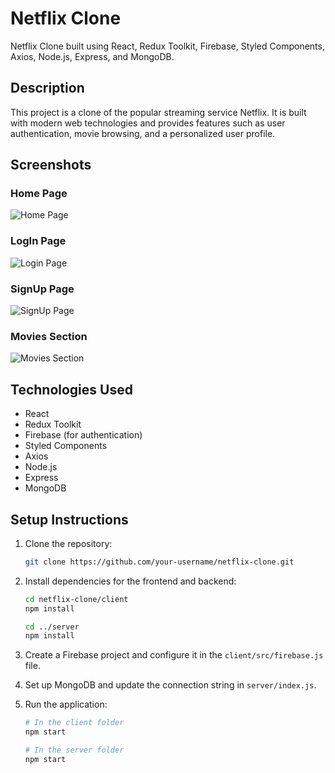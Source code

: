 # Netflix Clone

Netflix Clone built using React, Redux Toolkit, Firebase, Styled Components, Axios, Node.js, Express, and MongoDB.

## Description

This project is a clone of the popular streaming service Netflix. It is built with modern web technologies and provides features such as user authentication, movie browsing, and a personalized user profile.

## Screenshots

### Home Page
![Home Page](https://github.com/21namanpandey/Netflix-Clone/assets/113363784/1807f5f5-2168-46e4-9cd1-816e9dd30428)

### LogIn Page
![Login Page](https://github.com/21namanpandey/Netflix-Clone/assets/113363784/f466b97b-5f89-46b5-8f08-8b678e38d988)

### SignUp Page
![SignUp Page](https://github.com/21namanpandey/Netflix-Clone/assets/113363784/46173080-a27b-4d17-a827-20e94c24cc98)

### Movies Section
![Movies Section](https://github.com/21namanpandey/Netflix-Clone/assets/113363784/eb8778f6-3cba-425a-9f6a-b3649a425099)


## Technologies Used

- React
- Redux Toolkit
- Firebase (for authentication)
- Styled Components
- Axios
- Node.js
- Express
- MongoDB

## Setup Instructions

1. Clone the repository:

    ```bash
    git clone https://github.com/your-username/netflix-clone.git
    ```

2. Install dependencies for the frontend and backend:

    ```bash
    cd netflix-clone/client
    npm install

    cd ../server
    npm install
    ```

3. Create a Firebase project and configure it in the `client/src/firebase.js` file.

4. Set up MongoDB and update the connection string in `server/index.js`.

5. Run the application:

    ```bash
    # In the client folder
    npm start

    # In the server folder
    npm start
    ```

